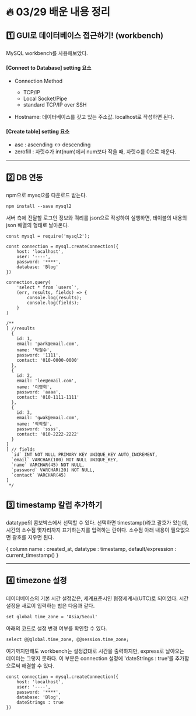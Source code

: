 # :fire: 03/29 배운 내용 정리

## :one: GUI로 데이터베이스 접근하기! (workbench)

MySQL workbench를 사용해보았다.

#### [Connect to Database] setting 요소 

- Connection Method
    - TCP/IP
    - Local Socket/Pipe
    - standard TCP/IP over SSH

- Hostname: 데이터베이스를 갖고 있는 주소값. localhost로 작성하면 된다.

#### [Create table] setting 요소

- asc : ascending ↔ descending
- zerofill : 자릿수가 int(num)에서 num보다 작을 때, 자릿수를 0으로 채운다.

---

## :two: DB 연동

npm으로 mysql2를 다운로드 받는다.

```
npm install --save mysql2
```

서버 측에 전달할 로그인 정보와 쿼리를 json으로 작성하여 실행하면, 테이블의 내용의 json 배열의 형태로 날아온다.
```
const mysql = require('mysql2');

const connection = mysql.createConnection({
    host: 'localhost',
    user: '----',
    password: '****',
    database: 'Blog'
})

connection.query(
    'select * from `users`',
    (err, results, fields) => {
        console.log(results);
        console.log(fields);
    }
)

/**
[ //results
  {
    id: 1,
    email: 'park@email.com',
    name: '박철수',
    password: '1111',
    contact: '010-0000-0000'
  },
  {
    id: 2,
    email: 'lee@email.com',
    name: '이영희',
    password: 'aaaa',
    contact: '010-1111-1111'
  },
  {
    id: 3,
    email: 'gwak@email.com',
    name: '곽곽철',
    password: 'ssss',
    contact: '010-2222-2222'
  }
]
[ // fields
  `id` INT NOT NULL PRIMARY KEY UNIQUE_KEY AUTO_INCREMENT,
  `email` VARCHAR(100) NOT NULL UNIQUE_KEY,
  `name` VARCHAR(45) NOT NULL,
  `password` VARCHAR(20) NOT NULL,
  `contact` VARCHAR(45)
]
 */
```

## :three: timestamp 칼럼 추가하기

datatype의 콤보박스에서 선택할 수 있다. 선택하면 timestamp()라고 괄호가 있는데, 시간의 소수점 몇자리까지 표기하는지를 입력하는 란이다. 소수점 아래 내용이 필요없으면 괄호를 지우면 된다.

{ 
    column name : created_at,
    datatype : timestamp,
    default/expression : current_timestamp()
}

---

## :four: timezone 설정

데이터베이스의 기본 시간 설정값은, 세계표준시인 협정세계시(UTC)로 되어있다.
시간 설정을 새로이 입력하는 법은 다음과 같다.

```
set global time_zone = 'Asia/Seoul'
```

아래의 코드로 설정 변경 여부를 확인할 수 있다.

```
select @@global.time_zone, @@session.time_zone;
```

여기까지만해도 workbench는 설정값대로 시간을 출력하지만, express로 날아오는 데이터는 그렇지 못하다.
이 부분은 connection 설정에 'dateStrings : true'를 추가함으로써 해결할 수 있다. 

```
const connection = mysql.createConnection({
    host: 'localhost',
    user: '----',
    password: '****',
    database: 'Blog',
    dateStrings : true
})
```
